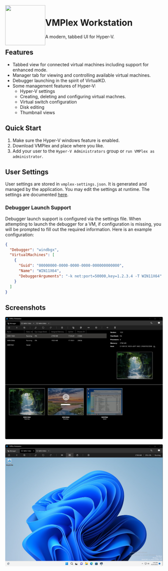 <img align="left" src="VMPlex/Resources/VMPlex.ico" width="128" height="128"/>

# VMPlex Workstation

A modern, tabbed UI for Hyper-V.

## Features
- Tabbed view for connected virtual machines including support for enhanced mode.
- Manager tab for viewing and controlling available virtual machines.
- Debugger launching in the spirit of VirtualKD.
- Some management features of Hyper-V:
  - Hyper-V settings
  - Creating, deleting and configuring virtual machnes.
  - Virtual switch configuration
  - Disk editing
  - Thumbnail views

## Quick Start
1. Make sure the Hyper-V windows feature is enabled.
2. Download VMPlex and place where you like.
3. Add your user to the `Hyper-V Administrators` group or `run VMPlex as administrator`.

## User Settings 

User settings are stored in `vmplex-settings.json`. It is generated and managed by the application.
You may edit the settings at runtime. The settings are documented [here](VMPlex/UserSettings.cs).

### Debugger Launch Support

Debugger launch support is configured via the settings file. When attempting to launch the debugger
for a VM, if configuration is missing, you will be prompted to fill out the required information.
Here is an example configuration:

```json
{
  "Debugger": "windbgx",
  "VirtualMachines": [
    {
      "Guid": "00000000-0000-0000-0000-000000000000",
      "Name": "WIN11X64",
      "DebuggerArguments": "-k net:port=50000,key=1.2.3.4 -T WIN11X64"
    }
  ]
}
```

## Screenshots
![](https://github.com/0xf005ba11/vmplex-ws/blob/assets/Manager.png?raw=true "Manager Tab")

![](https://github.com/0xf005ba11/vmplex-ws/blob/assets/Enhanced.png?raw=true "Virtual Machine Enhanced Session")
